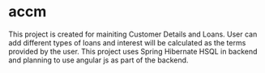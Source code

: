 # accm
This project is created for mainiting Customer Details and Loans.
User can add different types of loans and interest will be calculated as the terms provided by the user.
This project uses Spring Hibernate HSQL in backend and planning to use angular js as part of the backend.
